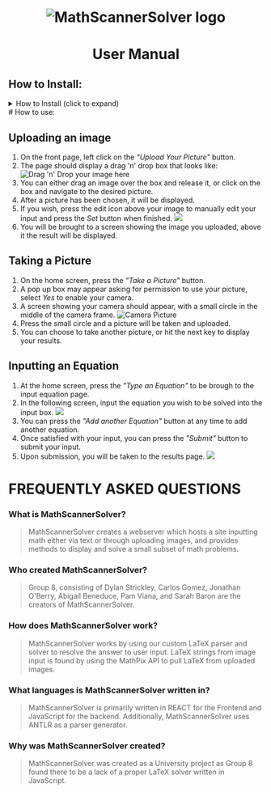 # <center>![MathScannerSolver logo](https://i.imgur.com/Y5x0y3P.png)</center>
# <center>User Manual</center>

## How to Install:

<details>
  <summary> How to Install (click to expand) </summary>
### I. Cloning the Repository


1.  Open the Windows run command, either by pressing the *Windows key + R key* at the same time, or by typing *"Run"* into the Windows search bar and selecting the Run app from the list.
2.  Type *"cmd"* into the run box and then press the *"OK"* button to open the Windows Command Prompt.
3.  Enter the following into the Command prompt and then press the *Enter* key:
>git clone https://github.com/Dylans17/MathScannerSolver.git

### II. Installing npm Dependencies and build React
1. Input each of the following lines into the Windows Command Prompt, press the *Enter* key after each line:
>cd MathScannerSolver/Code  
>npm install  
>npm run build


### III. Installing Node
1. Click [here](https://nodejs.org/en/download/) to download the latest version of Node.
2. Select the installation that is most appropriate for your system. For most users this will be the *64-bit Windows Installer (.msi)* file.
3. Once the download has finished, open the corresponding installation file.
4. Follow the prompts to completion to install Node.js on your machine.

### IV. Running the application
1. Verify that your Command Prompt is in the *"Code"* folder of MathScannerSolver. If it is not, use the cd command followed by the location of the code folder to change to the proper directory.
2. In the Windows Command Prompt enter the following, and then press the *Enter* key:
>node index.js
3. If successful, the command prompt should indicate that it is listening on port 9000.
![Command Prompt listening](https://i.imgur.com/ylGjuVC.png) 

### V. Accessing the website
1. Open your internet browser of choice
2. Enter *"localhost: 9000"* into the browser's navigation bar and press the *Enter* key.
3. If successful, you should see the MathScannerSolver page loaded.

![Home Page](https://i.imgur.com/yuqnVfI.png)
</details>
# How to use:


## Uploading an image

1. On the front page, left click on the *"Upload Your Picture"* button.
2. The page should display a drag 'n' drop box that looks like: ![Drag 'n' Drop your image here](https://i.imgur.com/L6agY9G.png)
3. You can either drag an image over the box and release it, or click on the box and navigate to the desired picture.
4. After a picture has been chosen, it will be displayed.
5. If you wish, press the edit icon above your image to manually edit your input and press the *Set* button when finished. ![](https://i.imgur.com/y65QxRY.png)
6. You will be brought to a screen showing the image you uploaded, above it the result will be displayed.

## Taking a Picture

1. On the home screen, press the *"Take a Picture"* button. 
2. A pop up box may appear asking for permission to use your picture, select *Yes* to enable your camera.
3. A screen showing your camera should appear, with a small circle in the middle of the camera frame.
![Camera Picture](https://i.imgur.com/fw8aHRV.png)
4. Press the small circle and a picture will be taken and uploaded.
5. You can choose to take another picture, or hit the next key to display your results.

## Inputting an Equation

1. At the home screen, press the *"Type an Equation"* to be brough to the input equation page. 
2. In the following screen, input the equation you wish to be solved into the input box.
![](https://i.imgur.com/wdYIFtX.png)
3. You can press the *"Add another Equation"* button at any time to add another equation.
4. Once satisfied with your input, you can press the *"Submit"* button to submit your input.
5. Upon submission, you will be taken to the results page.
![](https://i.imgur.com/UH1VjX2.png)

# FREQUENTLY ASKED QUESTIONS

### What is MathScannerSolver?
>MathScannerSolver creates a webserver which hosts a site inputting math either via text or through uploading images, and provides methods to display and solve a small subset of math problems.

### Who created MathScannerSolver?
>Group 8, consisting of Dylan Strickley, Carlos Gomez, Jonathan O'Berry, Abigail Beneduce, Pam Viana, and Sarah Baron are the creators of MathScannerSolver.

### How does MathScannerSolver work?
>MathScannerSolver works by using our custom LaTeX parser and solver to resolve the answer to user input. LaTeX strings from image input is found by using the MathPix API to pull LaTeX from uploaded images.

### What languages is MathScannerSolver written in?
>MathScannerSolver is primarily written in REACT for the Frontend and JavaScript for the backend. Additionally, MathScannerSolver uses ANTLR as a parser generator.

### Why was MathScannerSolver created?
>MathScannerSolver was created as a University project as Group 8 found there to be a lack of a proper LaTeX solver written in JavaScript. 
